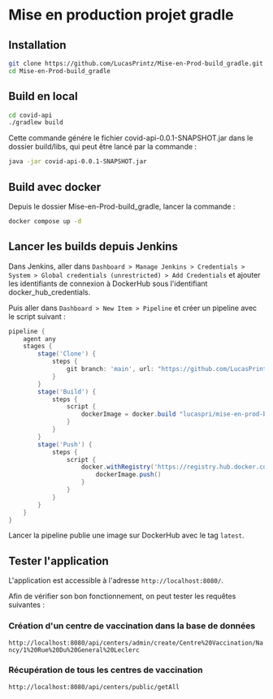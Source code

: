 # Mise en production projet gradle

## Installation

``` bash
git clone https://github.com/LucasPrintz/Mise-en-Prod-build_gradle.git
cd Mise-en-Prod-build_gradle
```

## Build en local

``` bash
cd covid-api
./gradlew build
```

Cette commande génére le fichier covid-api-0.0.1-SNAPSHOT.jar dans le dossier build/libs, qui peut être lancé par la commande :

``` bash
java -jar covid-api-0.0.1-SNAPSHOT.jar
```

## Build avec docker

Depuis le dossier Mise-en-Prod-build_gradle, lancer la commande :

``` bash
docker compose up -d
```

## Lancer les builds depuis Jenkins

Dans Jenkins, aller dans `Dashboard > Manage Jenkins > Credentials > System > Global credentials (unrestricted) > Add Credentials` 
et ajouter les identifiants de connexion à DockerHub sous l'identifiant docker_hub_credentials.

Puis aller dans `Dashboard > New Item > Pipeline` et créer un pipeline avec le script suivant :

``` groovy 
pipeline {
    agent any
    stages {
        stage('Clone') {
            steps {
                git branch: 'main', url: "https://github.com/LucasPrintz/Mise-en-Prod-build_gradle.git"
            }
        }
        stage('Build') {
            steps {
                script {
                    dockerImage = docker.build "lucaspri/mise-en-prod-build_gradle" + ":latest"
                }
            }
        }
        stage('Push') {
            steps {
                script {
                    docker.withRegistry('https://registry.hub.docker.com', 'docker_hub_credentials') {
                        dockerImage.push()
                    }
                }
            }
        }
    }
}
```
Lancer la pipeline publie une image sur DockerHub avec le tag `latest`.

## Tester l'application

L'application est accessible à l'adresse `http://localhost:8080/`.

Afin de vérifier son bon fonctionnement, on peut tester les requêtes suivantes :

### Création d'un centre de vaccination dans la base de données

`http://localhost:8080/api/centers/admin/create/Centre%20Vaccination/Nancy/1%20Rue%20Du%20General%20Leclerc`

### Récupération de tous les centres de vaccination

`http://localhost:8080/api/centers/public/getAll`
